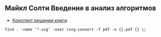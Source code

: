 ## Майкл Солти Введение в анализ алгоритмов

- [Конспект решения книги](https://github.com/dmitrymailk/michael_soltys_algorithms/blob/master/Jun%2027%2016h27.svg.pdf)

```console
find . -name '*.svg' -exec rsvg-convert -f pdf -o {}.pdf {} \;
```

